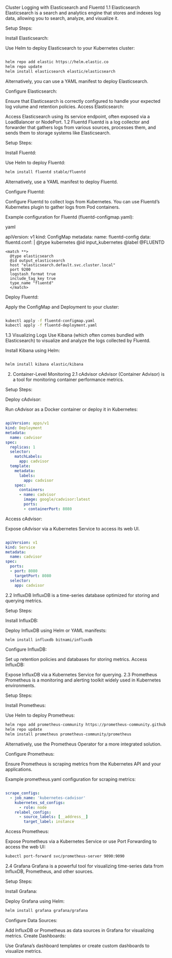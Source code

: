 Cluster Logging with Elasticsearch and Fluentd
1.1 Elasticsearch
Elasticsearch is a search and analytics engine that stores and indexes log data, allowing you to search, analyze, and visualize it.

Setup Steps:

Install Elasticsearch:

Use Helm to deploy Elasticsearch to your Kubernetes cluster:

```sh

helm repo add elastic https://helm.elastic.co
helm repo update
helm install elasticsearch elastic/elasticsearch
```
Alternatively, you can use a YAML manifest to deploy Elasticsearch.

Configure Elasticsearch:

Ensure that Elasticsearch is correctly configured to handle your expected log volume and retention policies.
Access Elasticsearch:

Access Elasticsearch using its service endpoint, often exposed via a LoadBalancer or NodePort.
1.2 Fluentd
Fluentd is a log collector and forwarder that gathers logs from various sources, processes them, and sends them to storage systems like Elasticsearch.

Setup Steps:

Install Fluentd:

Use Helm to deploy Fluentd:

```sh
helm install fluentd stable/fluentd
```
Alternatively, use a YAML manifest to deploy Fluentd.

Configure Fluentd:

Configure Fluentd to collect logs from Kubernetes. You can use Fluentd’s Kubernetes plugin to gather logs from Pod containers.

Example configuration for Fluentd (fluentd-configmap.yaml):

yaml

apiVersion: v1
kind: ConfigMap
metadata:
  name: fluentd-config
data:
  fluentd.conf: |
    <source>
      @type kubernetes
      @id input_kubernetes
      @label @FLUENTD
    </source>

    <match **>
      @type elasticsearch
      @id output_elasticsearch
      host "elasticsearch.default.svc.cluster.local"
      port 9200
      logstash_format true
      include_tag_key true
      type_name "fluentd"
      </match>
Deploy Fluentd:

Apply the ConfigMap and Deployment to your cluster:

```sh

kubectl apply -f fluentd-configmap.yaml
kubectl apply -f fluentd-deployment.yaml
```
1.3 Visualizing Logs
Use Kibana (which often comes bundled with Elasticsearch) to visualize and analyze the logs collected by Fluentd.

Install Kibana using Helm:

```sh

helm install kibana elastic/kibana
```

2. Container-Level Monitoring
2.1 cAdvisor
cAdvisor (Container Advisor) is a tool for monitoring container performance metrics.

Setup Steps:

Deploy cAdvisor:

Run cAdvisor as a Docker container or deploy it in Kubernetes:

```yaml

apiVersion: apps/v1
kind: Deployment
metadata:
  name: cadvisor
spec:
  replicas: 1
  selector:
    matchLabels:
      app: cadvisor
  template:
    metadata:
      labels:
        app: cadvisor
    spec:
      containers:
      - name: cadvisor
        image: google/cadvisor:latest
        ports:
        - containerPort: 8080
```
Access cAdvisor:

Expose cAdvisor via a Kubernetes Service to access its web UI.

```yaml

apiVersion: v1
kind: Service
metadata:
  name: cadvisor
spec:
  ports:
  - port: 8080
    targetPort: 8080
  selector:
    app: cadvisor
```
2.2 InfluxDB
InfluxDB is a time-series database optimized for storing and querying metrics.

Setup Steps:

Install InfluxDB:

Deploy InfluxDB using Helm or YAML manifests:

```sh
helm install influxdb bitnami/influxdb
```
Configure InfluxDB:

Set up retention policies and databases for storing metrics.
Access InfluxDB:

Expose InfluxDB via a Kubernetes Service for querying.
2.3 Prometheus
Prometheus is a monitoring and alerting toolkit widely used in Kubernetes environments.

Setup Steps:

Install Prometheus:

Use Helm to deploy Prometheus:

```sh
helm repo add prometheus-community https://prometheus-community.github.io/helm-charts
helm repo update
helm install prometheus prometheus-community/prometheus
```
Alternatively, use the Prometheus Operator for a more integrated solution.

Configure Prometheus:

Ensure Prometheus is scraping metrics from the Kubernetes API and your applications.

Example prometheus.yaml configuration for scraping metrics:

```yaml

scrape_configs:
  - job_name: 'kubernetes-cadvisor'
    kubernetes_sd_configs:
      - role: node
    relabel_configs:
      - source_labels: [__address__]
        target_label: instance
```
Access Prometheus:

Expose Prometheus via a Kubernetes Service or use Port Forwarding to access the web UI:

```sh
kubectl port-forward svc/prometheus-server 9090:9090
```
2.4 Grafana
Grafana is a powerful tool for visualizing time-series data from InfluxDB, Prometheus, and other sources.

Setup Steps:

Install Grafana:

Deploy Grafana using Helm:

```sh
helm install grafana grafana/grafana
```
Configure Data Sources:

Add InfluxDB or Prometheus as data sources in Grafana for visualizing metrics.
Create Dashboards:

Use Grafana’s dashboard templates or create custom dashboards to visualize metrics.
